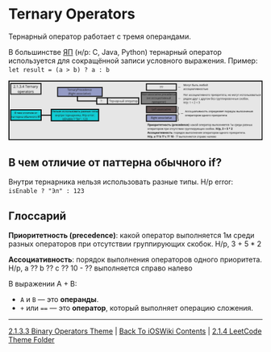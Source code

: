 # Ternary Operators

Тернарный оператор работает с тремя операндами. 

В большинстве [ЯП](/2%20ComputerScience/2.2%20Languages/2.2.1%20TypesOfLanguages.md) (н/р: C, Java, Python) тернарный оператор используется для сокращённой записи условного выражения. Пример: `let result = (a > b) ? a : b`

![](https://github.com/eldaroid/pictures/blob/master/iOSWiki/ComputerScience/TernaryOperator.jpg?raw=true)

## В чем отличие от паттерна обычного if?

Внутри тернарника нельзя использовать разные типы. Н/р error: `isEnable ? "Эл" : 123`

## Глоссарий

**Приоритетность (precedence)**: какой оператор выполняется 1м среди разных операторов при отсутствии группирующих скобок. Н/р, 3 + 5 * 2

**Ассоциативность**: порядок выполнения операторов одного приоритета.
Н/р, a ?? b ?? c ?? 10 - ?? выполняется справо налево

В выражении A + B:

* `A` и `B`     — это **операнды**.
* `+` или `==`  — это **оператор**, который выполняет операцию сложения.
---

[2.1.3.3 Binary Operators Theme](./2.1.3.3%20Binary.md) | [Back To iOSWiki Contents](https://github.com/eldaroid/iOSWiki) | [2.1.4 LeetCode Theme Folder](../2.1.4%20Leetcode/)